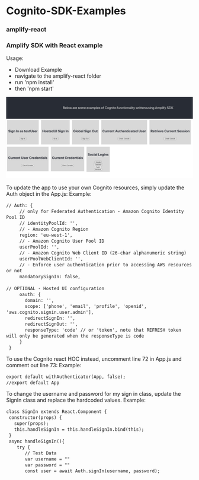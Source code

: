 # Cognito-SDK-Examples

### amplify-react
### Amplify SDK with React example


Usage:
- Download Example
- navigate to the amplify-react folder
- run 'npm install'
- then 'npm start'

![APP UI](./UI.jpg?raw=true "Title")

To update the app to use your own Cognito resources, simply update the Auth object in the App.js:
Example:
 ~~~
// Auth: {
      // only for Federated Authentication - Amazon Cognito Identity Pool ID
      // identityPoolId: '',
      // - Amazon Cognito Region
      region: 'eu-west-1',
      // - Amazon Cognito User Pool ID
      userPoolId: '',
      // - Amazon Cognito Web Client ID (26-char alphanumeric string)
      userPoolWebClientId: '',
      // - Enforce user authentication prior to accessing AWS resources or not
      mandatorySignIn: false,

// OPTIONAL - Hosted UI configuration
	  oauth: {
		domain: '',
		scope: ['phone', 'email', 'profile', 'openid', 'aws.cognito.signin.user.admin'],
		redirectSignIn: '',
		redirectSignOut: '',
		responseType: 'code' // or 'token', note that REFRESH token will only be generated when the responseType is code
	  }
  }
~~~

To use the Cognito react HOC instead, uncomment line 72 in App.js and comment out line 73:
Example:
 ~~~
export default withAuthenticator(App, false);
//export default App
~~~

To change the username and password for my sign in class, update the SignIn class and replace the hardcoded values.
Example:
 ~~~
class SignIn extends React.Component {
  constructor(props) {
    super(props);
    this.handleSignIn = this.handleSignIn.bind(this);
  }
  async handleSignIn(){
     try {
		// Test Data
		var username = ""
		var password = ""
        const user = await Auth.signIn(username, password);
 ~~~

